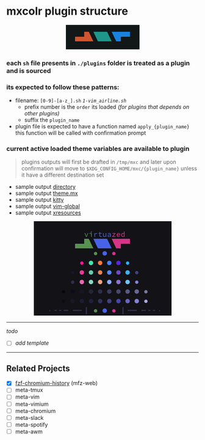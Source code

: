 # mxcolr plugin structure

<p align="center">
  <img width="193" height="64" src="../assets/screenshots/seed_2021-05-14-123246_193x64_scrot.png">
</p>

### each `sh` file presents in `./plugins` folder is treated as a plugin and is sourced
### its expected to follow these patterns:
* filename: `[0-9]-[a-z_].sh` _`1-vim_airline.sh`_
  * prefix number is the `order` its loaded 
  _(for plugins that depends on other plugins)_
  * suffix the `plugin_name`
* plugin file is expected to have a function named `apply_{plugin_name}`
  this function will be called with confirmation prompt

### current active loaded theme variables are available to plugin

> plugins outputs will first be drafted in `/tmp/mxc` and later upon confirmation will move to `$XDG_CONFIG_HOME/mxc/{plugin_name}`
> unless it have a different destination set
- sample output [directory](../assets/samples)
- sample output [theme.mx](../assets/samples/theme.mx)
- sample output [kitty](../assets/samples/kitty-theme.conf)
- sample output [vim-global](../assets/samples/vim-mx.vim)
- sample output [xresources](../assets/samples/xresources-theme.xdefaults)

<p align="center">
  <img src="../assets/screenshots/samples_2021-05-16-145353_361x247_scrot.png">
</p>

*** 

_todo_
- [ ] _add template_

***

Related Projects
----------------
- [X] [fzf-chromium-history](https://github.com/metaory/fzf-chromium-history) (mfz-web)
- [ ] meta-tmux
- [ ] meta-vim
- [ ] meta-vimium
- [ ] meta-chromium
- [ ] meta-slack
- [ ] meta-spotify
- [ ] meta-awm
